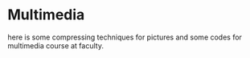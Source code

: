 # Multimedia
here is some compressing techniques for pictures and some codes for multimedia course at faculty.
